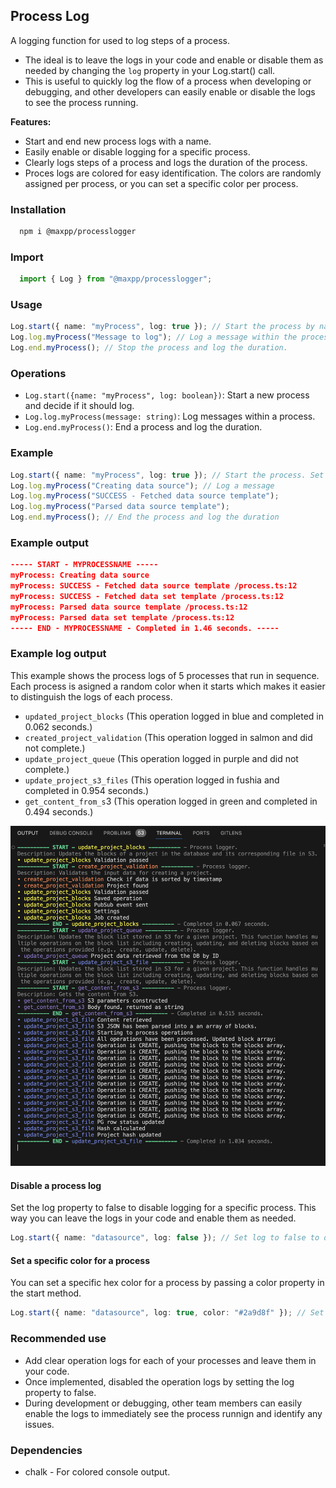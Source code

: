 ## Process Log

A logging function for used to log steps of a process.
- The ideal is to leave the logs in your code and enable or disable them as needed by changing the `log` property in your Log.start() call.
- This is useful to quickly log the flow of a process when developing or debugging, and other developers can easily enable or disable the logs to see the process running.

**Features:**
- Start and end new process logs with a name.
- Easily enable or disable logging for a specific process.
- Clearly logs steps of a process and logs the duration of the process.
- Proces logs are colored for easy identification. The colors are randomly assigned per process, or you can set a specific color per process.

### Installation 
  ```bash
    npm i @maxpp/processlogger
  ```

### Import 
  ```typescript
    import { Log } from "@maxpp/processlogger";
  ```

### Usage

  ```typescript
Log.start({ name: "myProcess", log: true }); // Start the process by naming it and decide if it should log.
Log.log.myProcess("Message to log"); // Log a message within the process.
Log.end.myProcess(); // Stop the process and log the duration.
  ```

### Operations
- `Log.start({name: "myProcess", log: boolean})`: Start a new process and decide if it should log.
- `Log.log.myProcess(message: string)`: Log messages within a process.
- `Log.end.myProcess()`: End a process and log the duration.

### Example
  ```typescript
 Log.start({ name: "myProcess", log: true }); // Start the process. Set log to false to disable logging.
 Log.log.myProcess("Creating data source"); // Log a message
 Log.log.myProcess("SUCCESS - Fetched data source template");
 Log.log.myProcess("Parsed data source template");
 Log.end.myProcess(); // End the process and log the duration
```

### Example output
 ```json 
 ----- START - MYPROCESSNAME -----
myProcess: Creating data source
myProcess: SUCCESS - Fetched data source template /process.ts:12
myProcess: SUCCESS - Fetched data set template /process.ts:12
myProcess: Parsed data source template /process.ts:12
myProcess: Parsed data set template /process.ts:12
----- END - MYPROCESSNAME - Completed in 1.46 seconds. -----
  ```

### Example log output
This example shows the process logs of 5 processes that run in sequence. Each process is asigned a random color when it starts which makes it easier to distinguish the logs of each process.
- `updated_project_blocks` (This operation logged in blue and completed in 0.062 seconds.)
- `created_project_validation` (This operation logged in salmon and did not complete.)
- `update_project_queue` (This operation logged in purple and did not complete.)
- `update_project_s3_files` (This operation logged in fushia and completed in 0.954 seconds.)
- `get_content_from_s`3 (This operation logged in green and completed in 0.494 seconds.)
  
<img src="https://github.com/maxpaleo/process-logger/raw/main/media/log-example.png">

#### Disable a process log
Set the log property to false to disable logging for a specific process. This way you can leave the logs in your code and enable them as needed.
  ```typescript
  Log.start({ name: "datasource", log: false }); // Set log to false to disable logging.
  ```

#### Set a specific color for a process
You can set a specific hex color for a process by passing a color property in the start method. 
  ```typescript
  Log.start({ name: "datasource", log: true, color: "#2a9d8f" }); // Set a specific color for the process.
  ```

### Recommended use
- Add clear operation logs for each of your processes and leave them in your code.
- Once implemented, disabled the operation logs by setting the log property to false.
- During development or debugging, other team members can easily enable the logs to immediately see the process runnign and identify any issues.

### Dependencies
- chalk - For colored console output.